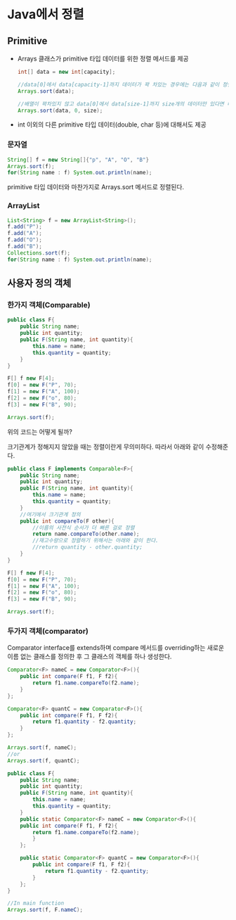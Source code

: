 # Java에서 정렬

## Primitive 


+ Arrays 클래스가 primitive 타입 데이터를 위한 정렬 메서드를 제공

  ```java
  int[] data = new int[capacity];
  
  //data[0]에서 data[capacity-1]까지 데이터가 꽉 차있는 경우에는 다음과 같이 정렬한다.
  Arrays.sort(data);
  
  //배열이 꽉차있지 않고 data[0]에서 data[size-1]까지 size개의 데이터만 있다면 다음과 같이 한다.
  Arrays.sort(data, 0, size);
  
  ```

+ int 이외의 다른 primitive 타입 데이터(double, char 등)에 대해서도 제공



### 문자열

```java
String[] f = new String[]{"p", "A", "O", "B"}
Arrays.sort(f);
for(String name : f) System.out.println(name);
```

primitive 타입 데이터와 마찬가지로 Arrays.sort 메서드로 정렬된다.



### ArrayList

```java
List<String> f = new ArrayList<String>();
f.add("P");
f.add("A");
f.add("O");
f.add("B");
Collections.sort(f);
for(String name : f) System.out.println(name);
```



## 사용자 정의 객체

### 한가지 객체(Comparable)

```java
public class F{
    public String name;
    public int quantity;
    public F(String name, int quantity){
        this.name = name;
        this.quantity = quantity;
    }
}

F[] f new F[4];
f[0] = new F("P", 70);
f[1] = new F("A", 100);
f[2] = new F("o", 80);
f[3] = new F("B", 90);

Arrays.sort(f);
```

위의 코드는 어떻게 될까?

크기관계가 정해지지 않았을 때는 정렬이란게 무의미하다. 따라서 아래와 같이 수정해준다.

```java
public class F implements Comparable<F>{
    public String name;
    public int quantity;
    public F(String name, int quantity){
        this.name = name;
        this.quantity = quantity;
    }
    //여기에서 크기관계 정의
    public int compareTo(F other){
        //이름의 사전식 순서가 더 빠른 걸로 정렬
        return name.compareTo(other.name);
        //재고수량으로 정렬하기 위해서는 아래와 같이 한다.
        //return quantity - other.quantity;
    }
}

F[] f new F[4];
f[0] = new F("P", 70);
f[1] = new F("A", 100);
f[2] = new F("o", 80);
f[3] = new F("B", 90);

Arrays.sort(f);
```



### 두가지 객체(comparator)

Comparator interface를 extends하며 compare 메서드를 overriding하는 새로운 이름 없는 클래스를 정의한 후 그 클래스의 객체를 하나 생성한다.

```java
Comparator<F> nameC = new Comparator<F>(){
    public int compare(F f1, F f2){
        return f1.name.compareTo(f2.name);
    }
};

Comparator<F> quantC = new Comparator<F>(){
    public int compare(F f1, F f2){
        return f1.quantity - f2.quantity;
    }
};

Arrays.sort(f, nameC);
//or
Arrays.sort(f, quantC);
```

```java
public class F{
    public String name;
    public int quantity;
    public F(String name, int quantity){
        this.name = name;
        this.quantity = quantity;
    }
    public static Comparator<F> nameC = new Comparator<F>(){
    public int compare(F f1, F f2){
        return f1.name.compareTo(f2.name);
    	}
    };

    public static Comparator<F> quantC = new Comparator<F>(){
        public int compare(F f1, F f2){
            return f1.quantity - f2.quantity;
        }
    };
}

//In main function
Arrays.sort(f, F.nameC);
```









